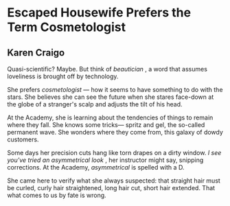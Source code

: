 # Escaped Housewife Prefers the Term Cosmetologist
## Karen Craigo
Quasi-scientific? Maybe.
But think of _beautician_ ,
a word that assumes loveliness
is brought off by technology.

She prefers _cosmetologist_ —
how it seems to have something
to do with the stars. She believes
she can see the future
when she stares face-down
at the globe of a stranger's scalp
and adjusts the tilt of his head.

At the Academy, she is learning
about the tendencies of things
to remain where they fall.
She knows some tricks—
spritz and gel, the so-called
permanent wave. She wonders
where they come from,
this galaxy of dowdy customers.

Some days her precision cuts
hang like torn drapes
on a dirty window.
_I see you've tried_
_an asymmetrical look_ ,
her instructor might say,
snipping corrections.
At the Academy, _asymmetrical_
is spelled with a D.

She came here to verify
what she always suspected:
that straight hair must be curled,
curly hair straightened,
long hair cut, short hair extended.
That what comes to us by fate
is wrong.